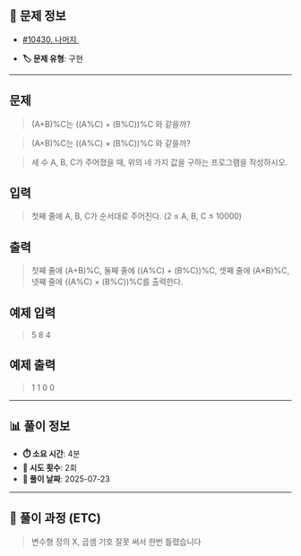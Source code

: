 ## 📍 문제 정보

- [#10430. 나머지 ](https://www.acmicpc.net/problem/10430)
  <img src="https://static.solved.ac/tier_small/1.svg" width="16" height="16">

- **🏷️ 문제 유형**: 구현

---

## 문제

> (A+B)%C는 ((A%C) + (B%C))%C 와 같을까?

> (A×B)%C는 ((A%C) × (B%C))%C 와 같을까?

> 세 수 A, B, C가 주어졌을 때, 위의 네 가지 값을 구하는 프로그램을 작성하시오.

## 입력

> 첫째 줄에 A, B, C가 순서대로 주어진다. (2 ≤ A, B, C ≤ 10000)

## 출력

> 첫째 줄에 (A+B)%C, 둘째 줄에 ((A%C) + (B%C))%C, 셋째 줄에 (A×B)%C, 넷째 줄에 ((A%C) × (B%C))%C를 출력한다.

## 예제 입력

> 5 8 4

## 예제 출력

> 1
> 1
> 0
> 0

---

## 📊 풀이 정보

- **⏱️ 소요 시간**: 4분
- **🔄 시도 횟수**: 2회
- **📅 풀이 날짜**: 2025-07-23

---

## 💭 풀이 과정 (ETC)

> 변수형 정의 X, 곱셈 기호 잘못 써서 한번 틀렸습니다